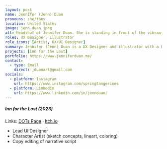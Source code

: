 ```yaml
---
layout: post
name: Jennifer (Jenn) Duan
pronouns: she/they
location: United States
image: jenn_duan.jpeg
alt: Headshot of Jennifer Duan. She is standing in front of the vibrantly decorated windows of a coffee shop.
roles: UX Designer, Illustrator
role_icons: [Artist, UX/UI Designer]
summary: Jennifer (Jenn) Duan is a UX Designer and illustrator with a background in Psychology. Her focus lies in bringing joy to everyday products, particularly at the intersections of health, games, and art. Beyond design, Jenn expresses her creativity through community art, zines, and reading slice-of-life stories.
projects: [Inn for the Lost]
portfolio: https://www.jenniferduan.me/
contact:
  - type: Email
    direct: jduanart@gmail.com
socials:
  - platform: Instagram
    url: https://www.instagram.com/springtangerines
  - platform: LinkedIn
    url: https://www.linkedin.com/in/jennduan/
---
```


##### _Inn for the Lost (2023)_
Links: [DOTs Page](/projects/inn-lost) &middot; <a target="_blank" rel="noopener" href="https://shleedelie.itch.io/inn-for-the-lost">Itch.io</a>
- Lead UI Designer
- Character Artist (sketch concepts, lineart, coloring)
- Copy editing of narrative script